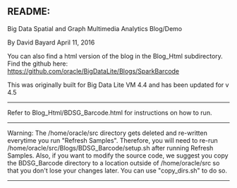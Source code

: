 README:
------------------------------
Big Data Spatial and Graph Multimedia Analytics Blog/Demo

By David Bayard
April 11, 2016

You can also find a html version of the blog in the Blog_Html subdirectory.
Find the github here: https://github.com/oracle/BigDataLite/Blogs/SparkBarcode

This was originally built for Big Data Lite VM 4.4 and has been updated for v 4.5

------------------------------

Refer to Blog_Html/BDSG_Barcode.html for instructions on how to run.

------------------------------

Warning: The /home/oracle/src directory gets deleted and re-written everytime you run "Refresh Samples".  Therefore, you will need to re-run /home/oracle/src/Blogs/BDSG_Barcode/setup.sh after running Refresh Samples.
Also, if you want to modify the source code, we suggest you copy the BDSG_Barcode directory to a location outside of /home/oracle/src so that you don't lose your changes later. You can use "copy_dirs.sh" to do so.

------------------------------
